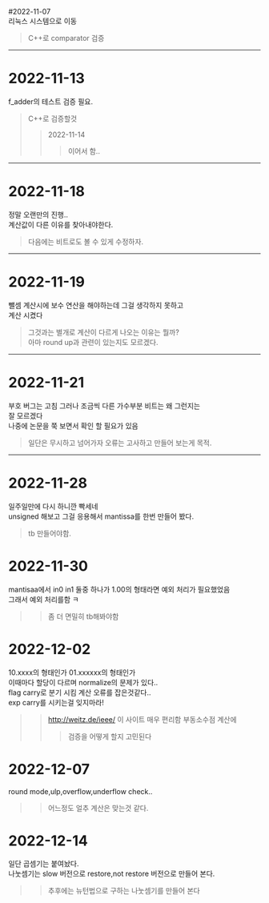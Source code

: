 #2022-11-07<br>
리눅스 시스템으로 이동
>C++로 comparator 검증
<hr/>

# 2022-11-13  
f_adder의 테스트 검증 필요.  
>C++로 검증할것
>>2022-11-14
>>>이어서 함..  
<hr/>

# 2022-11-18  
정말 오랜만의 진행..  
계산값이 다른 이유를 찾아내야한다.  
>다음에는 비트로도 볼 수 있게 수정하자.  
<hr/>

# 2022-11-19  
뺄셈 계산시에 보수 연산을 해야하는데 그걸 생각하지 못하고  
계산 시켰다
>그것과는 별개로 계산이 다르게 나오는 이유는 뭘까?  
>아마 round up과 관련이 있는지도 모르겠다.
<hr/>


# 2022-11-21  
부호 버그는 고침 그러나 조금씩 다른 가수부분 비트는 왜 그런지는  
잘 모르겠다  
나중에 논문을 쭉 보면서 확인 할 필요가 있음  
>일단은 무시하고 넘어가자 오류는 고사하고 만들어 보는게 목적.
<hr/>

# 2022-11-28  
일주일만에 다시 하니깐 빡세네  
unsigned 해보고 그걸 응용해서 mantissa를 한번 만들어 봤다.
>tb 만들어야함.

# 2022-11-30  
mantisaa에서 in0 in1 둘중 하나가 1.00의 형태라면 예외 처리가 필요했었음  
그래서 예외 처리를함 ㅋ  
>>좀 더 면밀히 tb해봐야함

# 2022-12-02  
10.xxxx의 형태인가 01.xxxxxx의 형태인가  
이때마다 할당이 다르며 normalize의 문제가 있다..  
flag carry로 분기 시킴 계산 오류를 잡은것같다..  
exp carry를 시키는걸 잊지마라!
>> http://weitz.de/ieee/
>> 이 사이트 매우 편리함 부동소수점 계산에
>>>검증을 어떻게 할지 고민된다  

# 2022-12-07
round mode,ulp,overflow,underflow check..
>>어느정도 얼추 계산은 맞는것 같다.

# 2022-12-14  
일단 곱셈기는 붙여놨다.  
나눗셈기는 slow 버전으로 restore,not restore 버전으로 만들어 본다.  
>>추후에는 뉴턴법으로 구하는 나눗셈기를 만들어 본다